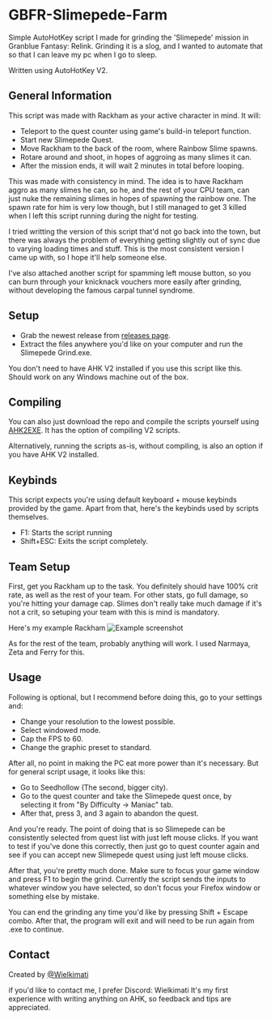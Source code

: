 # GBFR-Slimepede-Farm
Simple AutoHotKey script I made for grinding the 'Slimepede' mission in Granblue Fantasy: Relink. Grinding it is a slog, and I wanted to automate that so that I can leave my pc when I go to sleep.

Written using AutoHotKey V2.

## General Information
This script was made with Rackham as your active character in mind. It will:
- Teleport to the quest counter using game's build-in teleport function.
- Start new Slimepede Quest.
- Move Rackham to the back of the room, where Rainbow Slime spawns.
- Rotare around and shoot, in hopes of aggroing as many slimes it can.
- After the mission ends, it will wait 2 minutes in total before looping.

This was made with consistency in mind. The idea is to have Rackham aggro as many slimes he can, so he, and the rest of your CPU team, can just nuke the remaining slimes in hopes of spawning the rainbow one. The spawn rate for him is very low though, but I still managed to get 3 killed when I left this script running during the night for testing.

I tried writting the version of this script that'd not go back into the town, but there was always the problem of everything getting slightly out of sync due to varying loading times and stuff. This is the most consistent version I came up with, so I hope it'll help someone else.

I've also attached another script for spamming left mouse button, so you can burn through your knicknack vouchers more easily after grinding, without developing the famous carpal tunnel syndrome.

## Setup
- Grab the newest release from [releases page](https://github.com/Wielkimati/GBFR-Slimepede-Farm/releases).
- Extract the files anywhere you'd like on your computer and run the Slimepede Grind.exe.

You don't need to have AHK V2 installed if you use this script like this. Should work on any Windows machine out of the box.

## Compiling
You can also just download the repo and compile the scripts yourself using [AHK2EXE](https://github.com/AutoHotkey/Ahk2Exe/releases/tag/Ahk2Exe1.1.37.01c). It has the option of compiling V2 scripts.

Alternatively, running the scripts as-is, without compiling, is also an option if you have AHK V2 installed.

## Keybinds
This script expects you're using default keyboard + mouse keybinds provided by the game.
Apart from that, here's the keybinds used by scripts themselves.

- F1: Starts the script running
- Shift+ESC: Exits the script completely.

## Team Setup
First, get you Rackham up to the task. You definitely should have 100% crit rate, as well as the rest of your team. For other stats, go full damage, so you're hitting your damage cap. Slimes don't really take much damage if it's not a crit, so setuping your team with this is mind is mandatory.

Here's my example Rackham
![Example screenshot](https://github.com/Wielkimati/GBFR-Slimepede-Farm//blob/main/ExampleRackham.jpg?raw=true)

As for the rest of the team, probably anything will work. I used Narmaya, Zeta and Ferry for this.

## Usage
Following is optional, but I recommend before doing this, go to your settings and:
- Change your resolution to the lowest possible.
- Select windowed mode.
- Cap the FPS to 60.
- Change the graphic preset to standard.

After all, no point in making the PC eat more power than it's necessary.
But for general script usage, it looks like this:
- Go to Seedhollow (The second, bigger city).
- Go to the quest counter and take the Slimepede quest once, by selecting it from "By Difficulty -> Maniac" tab.
- After that, press 3, and 3 again to abandon the quest.

And you're ready. The point of doing that is so Slimepede can be consistently selected from quest list with just left mouse clicks. If you want to test if you've done this correctly, then just go to quest counter again and see if you can accept new Slimepede quest using just left mouse clicks.

After that, you're pretty much done. Make sure to focus your game window and press F1 to begin the grind.
Currently the script sends the inputs to whatever window you have selected, so don't focus your Firefox window or something else by mistake.

You can end the grinding any time you'd like by pressing Shift + Escape combo. After that, the program will exit and will need to be run again from .exe to continue.

## Contact
Created by [@Wielkimati](https://github.com/Wielkimati)

if you'd like to contact me, I prefer Discord: Wielkimati
It's my first experience with writing anything on AHK, so feedback and tips are appreciated.